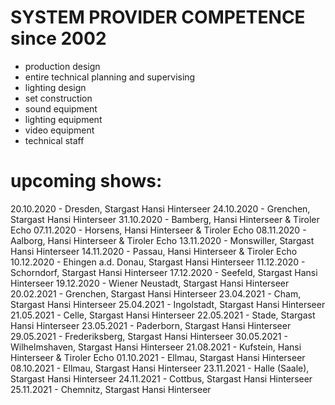 # SYSTEM PROVIDER COMPETENCE since 2002

- production design
- entire technical planning and supervising
- lighting design
- set construction
- sound equipment
- lighting equipment
- video equipment
- technical staff

# upcoming shows: #

20.10.2020 - Dresden, Stargast Hansi Hinterseer
24.10.2020 - Grenchen, Stargast Hansi Hinterseer 
31.10.2020 - Bamberg, Hansi Hinterseer & Tiroler Echo
07.11.2020 - Horsens, Hansi Hinterseer & Tiroler Echo
08.11.2020 - Aalborg, Hansi Hinterseer & Tiroler Echo
13.11.2020 - Monswiller, Stargast Hansi Hinterseer
14.11.2020 - Passau, Hansi Hinterseer & Tiroler Echo
10.12.2020 - Ehingen a.d. Donau, Stargast Hansi Hinterseer
11.12.2020 - Schorndorf, Stargast Hansi Hinterseer
17.12.2020 - Seefeld, Stargast Hansi Hinterseer
19.12.2020 - Wiener Neustadt, Stargast Hansi Hinterseer
20.02.2021 - Grenchen, Stargast Hansi Hinterseer
23.04.2021 - Cham, Stargast Hansi Hinterseer
25.04.2021 - Ingolstadt, Stargast Hansi Hinterseer
21.05.2021 - Celle, Stargast Hansi Hinterseer
22.05.2021 - Stade, Stargast Hansi Hinterseer
23.05.2021 - Paderborn, Stargast Hansi Hinterseer
29.05.2021 - Frederiksberg, Stargast Hansi Hinterseer
30.05.2021 - Wilhelmshaven, Stargast Hansi Hinterseer
21.08.2021 - Kufstein, Hansi Hinterseer & Tiroler Echo
01.10.2021 - Ellmau, Stargast Hansi Hinterseer
08.10.2021 - Ellmau, Stargast Hansi Hinterseer
23.11.2021 - Halle (Saale), Stargast Hansi Hinterseer
24.11.2021 - Cottbus, Stargast Hansi Hinterseer
25.11.2021 - Chemnitz, Stargast Hansi Hinterseer
